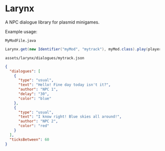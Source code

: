 # Larynx

A NPC dialogue library for plasmid minigames.

Example usage:

`MyModFile.java`
```java
Larynx.get(new Identifier("myMod", "mytrack"), myMod.class).play(player);
```

`assets/larynx/dialogues/mytrack.json`
```json
{
  "dialogues": [
    {
      "type": "usual",
      "text": "Hello! Fine day today isn't it?",
      "author": "NPC 1",
      "delay": "30",
      "color": "blue"
    },
    {
      "type": "usual",
      "text": "I know right! Blue skies all around!",
      "author": "NPC 2",
      "color": "red"
    }
  ],
  "ticksBetween": 60
}
```